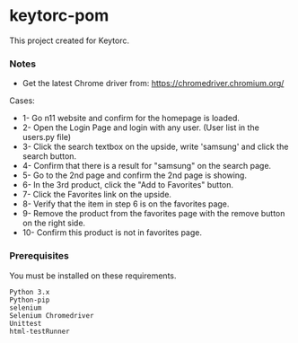 # keytorc-pom

This project created for Keytorc.

### Notes

* Get the latest Chrome driver from: https://chromedriver.chromium.org/

Cases:

* 1- Go n11 website and confirm for the homepage is loaded.
* 2- Open the Login Page and login with any user. (User list in the users.py file)
* 3- Click the search textbox on the upside, write 'samsung' and click the search button.
* 4- Confirm that there is a result for "samsung" on the search page.
* 5- Go to the 2nd page and confirm the 2nd page is showing.
* 6- In the 3rd product, click the "Add to Favorites" button.
* 7- Click the Favorites link on the upside.
* 8- Verify that the item in step 6 is on the favorites page.
* 9- Remove the product from the favorites page with the remove button on the right side.
* 10- Confirm this product is not in favorites page.


### Prerequisites
You must be installed on these requirements.

```
Python 3.x
Python-pip
selenium
Selenium Chromedriver
Unittest
html-testRunner
```
